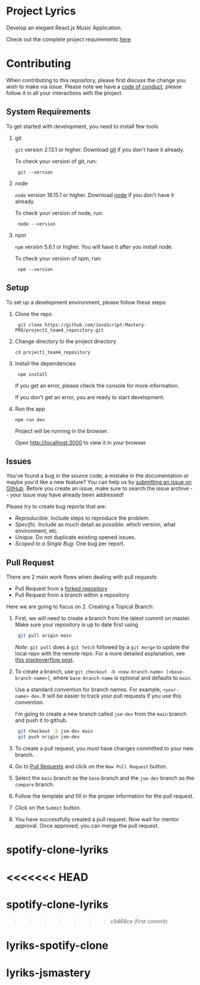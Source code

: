 # Project Lyrics

Develop an elegant React.js Music Application. 

Check out the complete project requirements [here](https://docs.google.com/document/d/13PeFwRlPEhMw_HPyrIrInvQuKaVWnpNmcv-y3NA208s/edit?usp=sharing)

# Contributing

When contributing to this repository, please first discuss the change you wish to make via issue.
Please note we have a [code of conduct](CODE_OF_CONDUCT.md), please follow it in all your interactions with the project.


## System Requirements

To get started with development, you need to install few tools

1. git 
   
   `git` version 2.13.1 or higher. Download [git](https://git-scm.com/downloads) if you don't have it already.

   To check your version of git, run:

   ```shell
    git --version
   ```

2. node 
   
   `node` version 16.15.1 or higher. Download [node](https://nodejs.org/en/download/) if you don't have it already.

   To check your version of node, run:

   ```shell
    node --version
   ```

3. npm
  
   `npm` version 5.6.1 or higher. You will have it after you install node.

   To check your version of npm, run:

   ```shell
    npm --version
   ```

## Setup

To set up a development environment, please follow these steps:

1. Clone the repo

   ```shell
    git clone https://github.com/JavaScript-Mastery-PRO/project1_team4_repository.git
   ```

2. Change directory to the project directory

    ```shell
    cd project1_team4_repository
    ```

3. Install the dependencies
   
    ```shell
     npm install
    ```

    If you get an error, please check the console for more information.

    If you don't get an error, you are ready to start development.

4. Run the app
   
    ```shell
    npm run dev
    ```

    Project will be running in the browser.

    Open [http://localhost:3000](http://localhost:3000) to view it in your browser.

## Issues

You've found a bug in the source code, a mistake in the documentation or maybe you'd like a new feature? You can help us by [submitting an issue on GitHub](https://github.com/orgs/JavaScript-Mastery-PRO/projects/8). Before you create an issue, make sure to search the issue archive -- your issue may have already been addressed!

Please try to create bug reports that are:

- _Reproducible._ Include steps to reproduce the problem.
- _Specific._ Include as much detail as possible: which version, what environment, etc.
- _Unique._ Do not duplicate existing opened issues.
- _Scoped to a Single Bug._ One bug per report.


## Pull Request

There are 2 main work flows when dealing with pull requests:

* Pull Request from a [forked repository](https://help.github.com/articles/fork-a-repo)
* Pull Request from a branch within a repository

Here we are going to focus on 2. Creating a Topical Branch:


1. First, we will need to create a branch from the latest commit on master. Make sure your repository is up to date first using

   ```bash
    git pull origin main
   ```

   *Note:* `git pull` does a `git fetch` followed by a `git merge` to update the local repo with the remote repo. For a more detailed explanation, see [this stackoverflow post](http://stackoverflow.com/questions/292357/whats-the-difference-between-git-pull-and-git-fetch).

2. To create a branch, use `git checkout -b <new-branch-name> [<base-branch-name>]`, where `base-branch-name` is optional and defaults to `main`. 
   
   Use a standard convention for branch names. For example, `<your-name>-dev`. It will be easier to track your pull requests if you use this convention.
   
   I'm going to create a new branch called `jsm-dev` from the `main` branch and push it to github.

   ```bash
    git checkout -b jsm-dev main
    git push origin jsm-dev
   ```

3. To create a pull request, you must have changes committed to your new branch.

4. Go to [Pull Requests](https://github.com/JavaScript-Mastery-PRO/project1_team4_repository/pulls) and click on the `New Pull Request` button.

5. Select the `main` branch as the `base` branch and the `jsm-dev` branch as the `compare` branch.

6. Follow the template and fill in the proper information for the pull request.

7. Click on the `Submit` button.

8. You have successfully created a pull request. Now wait for mentor approval. Once approved, you can merge the pull request.

#
# spotify-clone-lyriks
<<<<<<< HEAD
=======
# spotify-clone-lyriks
>>>>>>> c9468ce (first commit)
# lyriks-spotify-clone
# lyriks-jsmastery
